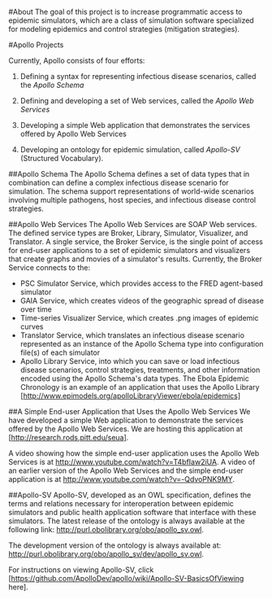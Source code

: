 #About
The goal of this project is to increase programmatic access to epidemic simulators, which are a class of simulation software specialized for modeling epidemics and control strategies (mitigation strategies).

#Apollo Projects

Currently, Apollo consists of four efforts:

1. Defining a syntax for representing infectious disease scenarios, called the _Apollo Schema_

2. Defining and developing a set of Web services, called the _Apollo Web Services_  

3. Developing a simple Web application that demonstrates the services offered by Apollo Web Services

4. Developing an ontology for epidemic simulation, called _Apollo-SV_ (Structured Vocabulary).


##Apollo Schema
The Apollo Schema defines a set of data types that in combination can define a complex infectious disease scenario for simulation.  The schema support representations of world-wide scenarios involving multiple pathogens, host species, and infectious disease control strategies.
 
##Apollo Web Services
The Apollo Web Services are SOAP Web services.  The defined service types are Broker, Library, Simulator, Visualizer, and Translator.  A single service, the Broker Service, is the single point of access for end-user applications to a set of epidemic simulators and visualizers that create graphs and movies of a simulator's results.  Currently, the Broker Service connects to the:
  * PSC Simulator Service, which provides access to the FRED agent-based simulator  
  * GAIA Service, which creates videos of the geographic spread of disease over time
  * Time-series Visualizer Service, which creates .png images of epidemic curves
  * Translator Service, which translates an infectious disease scenario represented as an instance of the Apollo Schema type into configuration file(s) of each simulator
  * Apollo Library Service, into which you can save or load infectious disease scenarios, control strategies, treatments, and other information encoded using the Apollo Schema's data types.  The Ebola Epidemic Chronology is an example of an application that uses the Apollo Library [http://www.epimodels.org/apolloLibraryViewer/ebola/epidemics]

##A Simple End-user Application that Uses the Apollo Web Services
We have developed a simple Web application to demonstrate the services offered by the Apollo Web Services.  We are hosting this application at [http://research.rods.pitt.edu/seua].

A video showing how the simple end-user application uses the Apollo Web Services is at http://www.youtube.com/watch?v=T4bfIaw2iUA.  A video of an earlier version of the Apollo Web Services and the simple end-user application is at http://www.youtube.com/watch?v=-QdvoPNK9MY.

##Apollo-SV
Apollo-SV, developed as an OWL specification, defines the terms and relations necessary for interoperation between epidemic simulators and public health application software that interface with these simulators.  The latest release of the ontology is always available at the following link: http://purl.obolibrary.org/obo/apollo_sv.owl.

The development version of the ontology is always available at: http://purl.obolibrary.org/obo/apollo_sv/dev/apollo_sv.owl.

For instructions on viewing Apollo-SV, click [https://github.com/ApolloDev/apollo/wiki/Apollo-SV-BasicsOfViewing here].

